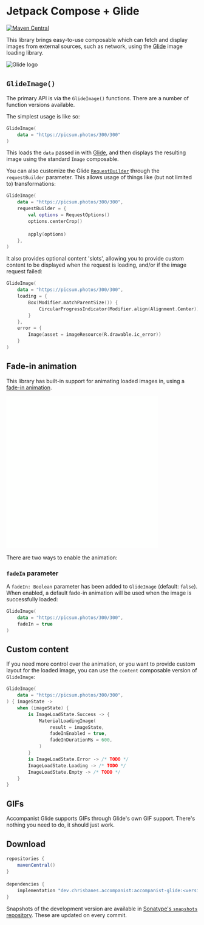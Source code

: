 # Jetpack Compose + Glide

[![Maven Central](https://maven-badges.herokuapp.com/maven-central/dev.chrisbanes.accompanist/accompanist-glide/badge.svg)](https://search.maven.org/search?q=g:dev.chrisbanes.accompanist)

This library brings easy-to-use composable which can fetch and display images from external sources, such as network, using the [Glide][glide] image loading library.

<img src="https://github.com/bumptech/glide/blob/master/static/glide_logo.png?raw=true" width="480" alt="Glide logo">

## `GlideImage()`

The primary API is via the `GlideImage()` functions. There are a number of function versions available.

The simplest usage is like so:

```kotlin 
GlideImage(
    data = "https://picsum.photos/300/300"
)
```

This loads the `data` passed in with [Glide][glide], and then displays the resulting image using the standard `Image` composable.

You can also customize the Glide [`RequestBuilder`](https://bumptech.github.io/glide/javadocs/4110/com/bumptech/glide/RequestBuilder.html) through the `requestBuilder` parameter. This allows usage of things like (but not limited to) transformations:

```kotlin
GlideImage(
    data = "https://picsum.photos/300/300",
    requestBuilder = {
        val options = RequestOptions()
        options.centerCrop()

        apply(options)
    },
)
```

It also provides optional content 'slots', allowing you to provide custom content to be displayed when the request is loading, and/or if the image request failed:

``` kotlin
GlideImage(
    data = "https://picsum.photos/300/300",
    loading = {
        Box(Modifier.matchParentSize()) {
            CircularProgressIndicator(Modifier.align(Alignment.Center))
        }
    },
    error = {
        Image(asset = imageResource(R.drawable.ic_error))
    }
)
```

## Fade-in animation

This library has built-in support for animating loaded images in, using a [fade-in animation](https://material.io/archive/guidelines/patterns/loading-images.html).

![](./images/crossfade.gif)

There are two ways to enable the animation:

### `fadeIn` parameter

A `fadeIn: Boolean` parameter has been added to `GlideImage` (default: `false`). When enabled, a default fade-in animation will be used when the image is successfully loaded:

``` kotlin
GlideImage(
    data = "https://picsum.photos/300/300",
    fadeIn = true
)
```

## Custom content

If you need more control over the animation, or you want to provide custom layout for the loaded image, you can use the `content` composable version of `GlideImage`:

``` kotlin
GlideImage(
    data = "https://picsum.photos/300/300",
) { imageState ->
    when (imageState) {
        is ImageLoadState.Success -> {
            MaterialLoadingImage(
                result = imageState,
                fadeInEnabled = true,
                fadeInDurationMs = 600,
            )
        }
        is ImageLoadState.Error -> /* TODO */
        ImageLoadState.Loading -> /* TODO */
        ImageLoadState.Empty -> /* TODO */
    }
}
```

## GIFs

Accompanist Glide supports GIFs through Glide's own GIF support. There's nothing you need to do, it should just work.

## Download

```groovy
repositories {
    mavenCentral()
}

dependencies {
    implementation "dev.chrisbanes.accompanist:accompanist-glide:<version>"
}
```

Snapshots of the development version are available in [Sonatype's `snapshots` repository][snap]. These are updated on every commit.

[compose]: https://developer.android.com/jetpack/compose
[snap]: https://oss.sonatype.org/content/repositories/snapshots/dev/chrisbanes/accompanist/accompanist-glide/
[glide]: https://bumptech.github.io/glide/
